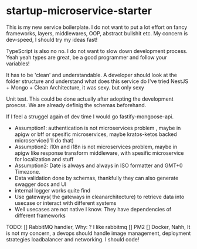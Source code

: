# startup-microservice-starter

This is my new service boilerplate.
I do not want to put a lot effort on fancy frameworks, layers, middlewares, OOP, abstract bullshit etc. My concern is dev-speed, I should try my ideas fast!

TypeScript is also no no. I do not want to slow down development process. Yeah yeah types are great, be a good programmer and follow your variables!

It has to be 'clean' and understandable. A developer should look at the folder structure and understand what does this service do
I've tried NestJS + Mongo + Clean Architecture, it was sexy. but only sexy

Unit test. This could be done actually after adopting the development proecss. We are already definig the schemas beforehand.

If I feel a struggel again of dev time I would go fastify-mongoose-api. 

- Assumption1: authentication is not microservices problem , maybe in apigw or bff or spesific microservices, maybe kratos-ketos backed microservice(I'll do that)
- Assumption2: i10n and i18n is not microservices problem, maybe in apigw like response transform middleware, with spesific microservice for localization and stuff
- Assumption3: Date is always and always in ISO formatter and GMT+0 Timezone.
- Data validation done by schemas, thankfully they can also generate swagger docs and UI
- internal logger works quite find
- Use gateways( the gateways in cleanarchitecture) to retrieve data into usecase or interact with different systems
- Well usecases are not native I know. They have dependencies of different frameworks 


TODO:
[] RabbitMQ handler, Why: ? I like rabbitmq
[] PM2
[] Docker, Nahh, It is not my concern, a devops should handle image management, deployment strategies loadbalancer and networking. I should code!

